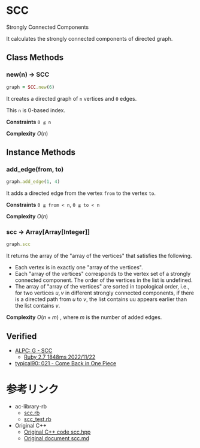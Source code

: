 # SCC

Strongly Connected Components

It calculates the strongly connected components of directed graph.

## Class Methods

### new(n) -> SCC

```ruby
graph = SCC.new(6)
```

It creates a directed graph of `n` vertices and `0` edges.

This `n` is 0-based index.

**Constraints** `0 ≦ n`

**Complexity** $O(n)$

## Instance Methods

### add_edge(from, to)

```ruby
graph.add_edge(1, 4)
```

It adds a directed edge from the vertex `from` to the vertex `to`.

**Constraints**  `0 ≦ from < n`, `0 ≦ to < n`

**Complexity** $O(n)$

### scc -> Array[Array[Integer]]

```ruby
graph.scc
```

It returns the array of the "array of the vertices" that satisfies the following.

- Each vertex is in exactly one "array of the vertices".
- Each "array of the vertices" corresponds to the vertex set of a strongly connected component. The order of the vertices in the list is undefined.
- The array of "array of the vertices" are sorted in topological order, i.e., for two vertices $u, v$ in different strongly connected components, if there is a directed path from $u$ to $v$, the list contains uu appears earlier than the list contains $v$.



**Complexity**  $O(n + m)$ , where $m$ is the number of added edges.

## Verified

- [ALPC: G - SCC](https://atcoder.jp/contests/practice2/tasks/practice2_g)  
  - [Ruby 2.7 1848ms 2022/11/22](https://atcoder.jp/contests/practice2/submissions/36708506)
- [typical90: 021 - Come Back in One Piece](https://atcoder.jp/contests/typical90/tasks/typical90_u)

# 参考リンク

- ac-library-rb
  - [scc.rb](https://github.com/universato/ac-library-rb/blob/master/lib/scc.rb)
  - [scc_test.rb](https://github.com/universato/ac-library-rb/blob/master/test/scc_test.rb)
- Original C++
  - [Original C++ code scc.hpp](https://github.com/atcoder/ac-library/blob/master/atcoder/scc.hpp)
  - [Original document scc.md](https://github.com/atcoder/ac-library/blob/master/document_en/scc.md)
